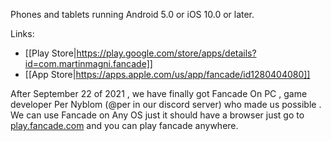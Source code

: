 Phones and tablets running Android 5.0 or iOS 10.0 or later.

Links: 

* [[Play Store|https://play.google.com/store/apps/details?id=com.martinmagni.fancade]]
* [[App Store|https://apps.apple.com/us/app/fancade/id1280404080]]

After September 22 of 2021 , we have finally got Fancade On PC , game developer Per Nyblom (@per in our discord server) who made us possible . We can use Fancade on Any OS just it should have a browser just go to [play.fancade.com](play.fancade.com) and you can play fancade anywhere.